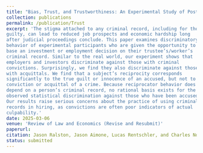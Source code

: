 ```yaml
---
title: "Bias, Trust, and Trustworthiness: An Experimental Study of Post Justice System Outcomes"
collection: publications
permalink: /publication/Trust
excerpt: 'The stigma attached to any criminal record, including for those found not
guilty, can lead to reduced job prospects and economic hardship long
after judicial proceedings conclude. This paper examines discriminatory
behavior of experimental participants who are given the opportunity to
base an investment or employment decision on their trustee’s/worker’s
criminal record. Similar to the real world, our experiment shows that
employers and investors discriminate against those with criminal
convictions. Surprisingly, we find they also discriminate against those
with acquittals. We find that a subject’s reciprocity corresponds
significantly to the true guilt or innocence of an accused, but not to
conviction or acquittal of a crime. Because reciprocator behavior does not
depend on a person’s criminal record, no rational basis exists for the
observed statistical discrimination against those who have been accused.
Our results raise serious concerns about the practice of using criminal
records in hiring, as convictions are often poor indicators of actual
culpability.'
date: 2025-03-06
venue: 'Review of Law and Economics (Revise and Resubmit)'
paperurl:
citation: Jason Ralston, Jason Aimone, Lucas Rentschler, and Charles North
status: submitted
---
```

